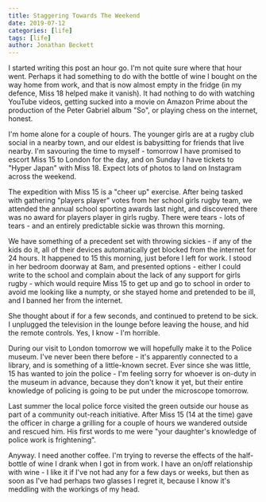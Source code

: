 ```yaml
---
title: Staggering Towards The Weekend
date: 2019-07-12
categories: [life]
tags: [life]
author: Jonathan Beckett
---
```


I started writing this post an hour go. I'm not quite sure where that hour went. Perhaps it had something to do with the bottle of wine I bought on the way home from work, and that is now almost empty in the fridge (in my defence, Miss 18 helped make it vanish). It had nothing to do with watching YouTube videos, getting sucked into a movie on Amazon Prime about the production of the Peter Gabriel album "So", or playing chess on the internet, honest.

I'm home alone for a couple of hours. The younger girls are at a rugby club social in a nearby town, and our eldest is babysitting for friends that live nearby. I'm savouring the time to myself - tomorrow I have promised to escort Miss 15 to London for the day, and on Sunday I have tickets to "Hyper Japan" with Miss 18. Expect lots of photos to land on Instagram across the weekend.

The expedition with Miss 15 is a "cheer up" exercise. After being tasked with gathering "players player" votes from her school girls rugby team, we attended the annual school sporting awards last night, and discovered there was no award for players player in girls rugby. There were tears - lots of tears - and an entirely predictable sickie was thrown this morning.

We have something of a precedent set with throwing sickies - if any of the kids do it, all of their devices automatically get blocked from the internet for 24 hours. It happened to 15 this morning, just before I left for work. I stood in her bedroom doorway at 8am, and presented options - either I could write to the school and complain about the lack of any support for girls rugby - which would require Miss 15 to get up and go to school in order to avoid me looking like a numpty, or she stayed home and pretended to be ill, and I banned her from the internet.

She thought about if for a few seconds, and continued to pretend to be sick. I unplugged the television in the lounge before leaving the house, and hid the remote controls. Yes, I know - I'm horrible.

During our visit to London tomorrow we will hopefully make it to the Police museum. I've never been there before - it's apparently connected to a library, and is something of a little-known secret. Ever since she was little, 15 has wanted to join the police - I'm feeling sorry for whoever is on-duty in the museum in advance, because they don't know it yet, but their entire knowledge of policing is going to be put under the microscope tomorrow.

Last summer the local police force visited the green outside our house as part of a community out-reach initiative. After Miss 15 (14 at the time) gave the officer in charge a grilling for a couple of hours we wandered outside and rescued him. His first words to me were "your daughter's knowledge of police work is frightening".

Anyway. I need another coffee. I'm trying to reverse the effects of the half-bottle of wine I drank when I got in from work. I have an on/off relationship with wine - I like it if I've not had any for a few days or weeks, but then as soon as I've had perhaps two glasses I regret it, because I know it's meddling with the workings of my head.